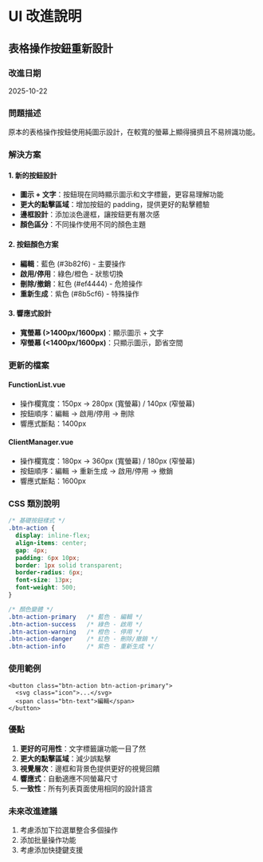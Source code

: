 # UI 改進說明

## 表格操作按鈕重新設計

### 改進日期
2025-10-22

### 問題描述
原本的表格操作按鈕使用純圖示設計，在較寬的螢幕上顯得擁擠且不易辨識功能。

### 解決方案

#### 1. 新的按鈕設計
- **圖示 + 文字**：按鈕現在同時顯示圖示和文字標籤，更容易理解功能
- **更大的點擊區域**：增加按鈕的 padding，提供更好的點擊體驗
- **邊框設計**：添加淡色邊框，讓按鈕更有層次感
- **顏色區分**：不同操作使用不同的顏色主題

#### 2. 按鈕顏色方案
- **編輯**：藍色 (#3b82f6) - 主要操作
- **啟用/停用**：綠色/橙色 - 狀態切換
- **刪除/撤銷**：紅色 (#ef4444) - 危險操作
- **重新生成**：紫色 (#8b5cf6) - 特殊操作

#### 3. 響應式設計
- **寬螢幕 (>1400px/1600px)**：顯示圖示 + 文字
- **窄螢幕 (<1400px/1600px)**：只顯示圖示，節省空間

### 更新的檔案

#### FunctionList.vue
- 操作欄寬度：150px → 280px (寬螢幕) / 140px (窄螢幕)
- 按鈕順序：編輯 → 啟用/停用 → 刪除
- 響應式斷點：1400px

#### ClientManager.vue
- 操作欄寬度：180px → 360px (寬螢幕) / 180px (窄螢幕)
- 按鈕順序：編輯 → 重新生成 → 啟用/停用 → 撤銷
- 響應式斷點：1600px

### CSS 類別說明

```css
/* 基礎按鈕樣式 */
.btn-action {
  display: inline-flex;
  align-items: center;
  gap: 4px;
  padding: 6px 10px;
  border: 1px solid transparent;
  border-radius: 6px;
  font-size: 13px;
  font-weight: 500;
}

/* 顏色變體 */
.btn-action-primary   /* 藍色 - 編輯 */
.btn-action-success   /* 綠色 - 啟用 */
.btn-action-warning   /* 橙色 - 停用 */
.btn-action-danger    /* 紅色 - 刪除/撤銷 */
.btn-action-info      /* 紫色 - 重新生成 */
```

### 使用範例

```vue
<button class="btn-action btn-action-primary">
  <svg class="icon">...</svg>
  <span class="btn-text">編輯</span>
</button>
```

### 優點

1. **更好的可用性**：文字標籤讓功能一目了然
2. **更大的點擊區域**：減少誤點擊
3. **視覺層次**：邊框和背景色提供更好的視覺回饋
4. **響應式**：自動適應不同螢幕尺寸
5. **一致性**：所有列表頁面使用相同的設計語言

### 未來改進建議

1. 考慮添加下拉選單整合多個操作
2. 添加批量操作功能
3. 考慮添加快捷鍵支援
